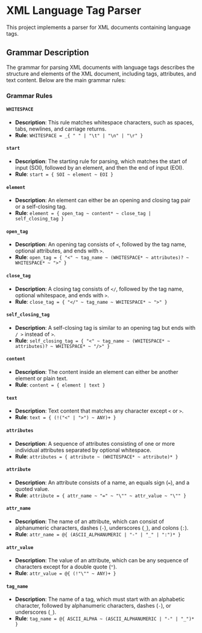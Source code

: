 # XML Language Tag Parser

This project implements a parser for XML documents containing language tags.

## Grammar Description

The grammar for parsing XML documents with language tags describes the structure and elements of the XML document, including tags, attributes, and text content. Below are the main grammar rules:

### Grammar Rules

#### `WHITESPACE`

- **Description**: This rule matches whitespace characters, such as spaces, tabs, newlines, and carriage returns.
- **Rule**: `WHITESPACE = _{ " " | "\t" | "\n" | "\r" }`

#### `start`

- **Description**: The starting rule for parsing, which matches the start of input (SOI), followed by an element, and then the end of input (EOI).
- **Rule**: `start = { SOI ~ element ~ EOI }`

#### `element`

- **Description**: An element can either be an opening and closing tag pair or a self-closing tag.
- **Rule**: `element = { open_tag ~ content* ~ close_tag | self_closing_tag }`

#### `open_tag`

- **Description**: An opening tag consists of `<`, followed by the tag name, optional attributes, and ends with `>`.
- **Rule**: `open_tag = { "<" ~ tag_name ~ (WHITESPACE* ~ attributes)? ~ WHITESPACE* ~ ">" }`

#### `close_tag`

- **Description**: A closing tag consists of `</`, followed by the tag name, optional whitespace, and ends with `>`.
- **Rule**: `close_tag = { "</" ~ tag_name ~ WHITESPACE* ~ ">" }`

#### `self_closing_tag`

- **Description**: A self-closing tag is similar to an opening tag but ends with `/ >` instead of `>`.
- **Rule**: `self_closing_tag = { "<" ~ tag_name ~ (WHITESPACE* ~ attributes)? ~ WHITESPACE* ~ "/>" }`

#### `content`

- **Description**: The content inside an element can either be another element or plain text.
- **Rule**: `content = { element | text }`

#### `text`

- **Description**: Text content that matches any character except `<` or `>`.
- **Rule**: `text = { (!("<" | ">") ~ ANY)+ }`

#### `attributes`

- **Description**: A sequence of attributes consisting of one or more individual attributes separated by optional whitespace.
- **Rule**: `attributes = { attribute ~ (WHITESPACE* ~ attribute)* }`

#### `attribute`

- **Description**: An attribute consists of a name, an equals sign (`=`), and a quoted value.
- **Rule**: `attribute = { attr_name ~ "=" ~ "\"" ~ attr_value ~ "\"" }`

#### `attr_name`

- **Description**: The name of an attribute, which can consist of alphanumeric characters, dashes (`-`), underscores (`_`), and colons (`:`).
- **Rule**: `attr_name = @{ (ASCII_ALPHANUMERIC | "-" | "_" | ":")* }`

#### `attr_value`

- **Description**: The value of an attribute, which can be any sequence of characters except for a double quote (`"`).
- **Rule**: `attr_value = @{ (!"\"" ~ ANY)+ }`

#### `tag_name`

- **Description**: The name of a tag, which must start with an alphabetic character, followed by alphanumeric characters, dashes (`-`), or underscores (`_`).
- **Rule**: `tag_name = @{ ASCII_ALPHA ~ (ASCII_ALPHANUMERIC | "-" | "_")* }`


